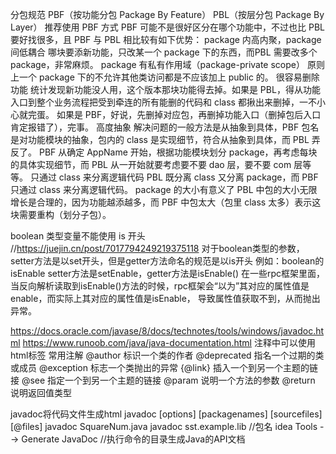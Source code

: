 
分包规范
PBF（按功能分包 Package By Feature）
PBL（按层分包 Package By Layer）
推荐使用 PBF 方式
PBF 可能不是很好区分在哪个功能中，不过也比 PBL 要好找很多，且 PBF 与 PBL 相比较有如下优势：
package 内高内聚，package 间低耦合
哪块要添新功能，只改某一个 package 下的东西，而PBL 需要改多个 package，非常麻烦。
package 有私有作用域（package-private scope）
原则上一个 package 下的不允许其他类访问都是不应该加上 public 的。
很容易删除功能
统计发现新功能没人用，这个版本那块功能得去掉。如果是 PBL，得从功能入口到整个业务流程把受到牵连的所有能删的代码和 class 都揪出来删掉，一不小心就完蛋。
如果是 PBF，好说，先删掉对应包，再删掉功能入口（删掉包后入口肯定报错了），完事。
高度抽象
解决问题的一般方法是从抽象到具体，PBF 包名是对功能模块的抽象，包内的 class 是实现细节，符合从抽象到具体，而 PBL 弄反了。
PBF 从确定 AppName 开始，根据功能模块划分 package，再考虑每块的具体实现细节，而 PBL 从一开始就要考虑要不要 dao 层，要不要 com 层等等。
只通过 class 来分离逻辑代码
PBL 既分离 class 又分离 package，而 PBF 只通过 class 来分离逻辑代码。
package 的大小有意义了
PBL 中包的大小无限增长是合理的，因为功能越添越多，而 PBF 中包太大（包里 class 太多）表示这块需要重构（划分子包）。



boolean 类型变量不能使用 is 开头   //https://juejin.cn/post/7017794249219375118
对于boolean类型的参数，setter方法是以set开头，但是getter方法命名的规范是以is开头
例如：boolean的isEnable setter方法是setEnable，getter方法是isEnable()
在一些rpc框架里面，当反向解析读取到isEnable()方法的时候，rpc框架会“以为”其对应的属性值是enable，而实际上其对应的属性值是isEnable，
  导致属性值获取不到，从而抛出异常。

https://docs.oracle.com/javase/8/docs/technotes/tools/windows/javadoc.html
https://www.runoob.com/java/java-documentation.html
注释中可以使用html标签
常用注解
@author	标识一个类的作者
@deprecated	指名一个过期的类或成员
@exception	标志一个类抛出的异常
{@link}	插入一个到另一个主题的链接
@see	指定一个到另一个主题的链接
@param	说明一个方法的参数
@return	说明返回值类型

javadoc将代码文件生成html  javadoc [options] [packagenames] [sourcefiles] [@files]
javadoc SquareNum.java
javadoc sst.example.lib //包名
idea  Tools --> Generate JavaDoc 
//执行命令的目录生成Java的API文档